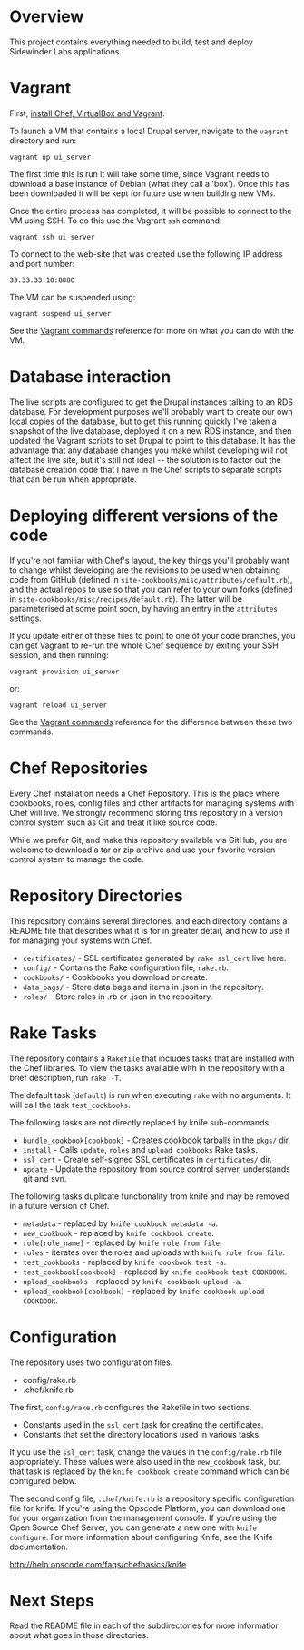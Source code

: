 Overview
========

This project contains everything needed to build, test and deploy Sidewinder Labs applications.

Vagrant
=======

First, [install Chef, VirtualBox and Vagrant](chef-repo/wiki).

To launch a VM that contains a local Drupal server, navigate to the `vagrant` directory and run:

```
vagrant up ui_server
```

The first time this is run it will take some time, since Vagrant needs to download a base instance of Debian (what they call a 'box'). Once this has been downloaded it will be kept for future use when building new VMs.

Once the entire process has completed, it will be possible to connect to the VM using SSH. To do this use the Vagrant `ssh` command:

```
vagrant ssh ui_server
```
  
To connect to the web-site that was created use the following IP address and port number:

```
33.33.33.10:8888
```

The VM can be suspended using:

```
vagrant suspend ui_server
```

See the [Vagrant commands](http://vagrantup.com/docs/commands.html) reference for more on what you can do with the VM.

Database interaction
====================

The live scripts are configured to get the Drupal instances talking to an RDS database. For development purposes we'll probably want to create our own local copies of the database, but to get this running quickly I've taken a snapshot of the live database, deployed it on a new RDS instance, and then updated the Vagrant scripts to set Drupal to point to this database. It has the advantage that any database changes you make whilst developing will not affect the live site, but it's still not ideal -- the solution is to factor out the database creation code that I have in the Chef scripts to separate scripts that can be run when appropriate.

Deploying different versions of the code
========================================

If you're not familiar with Chef's layout, the key things you'll probably want to change whilst developing are the revisions to be used when obtaining code from GitHub (defined in `site-cookbooks/misc/attributes/default.rb`), and the actual repos to use so that you can refer to your own forks (defined in `site-cookbooks/misc/recipes/default.rb`). The latter will be parameterised at some point soon, by having an entry in the `attributes` settings.

If you update either of these files to point to one of your code branches, you can get Vagrant to re-run the whole Chef sequence by exiting your SSH session, and then running:

```
vagrant provision ui_server
```

or:

```
vagrant reload ui_server
```

See the [Vagrant commands](http://vagrantup.com/docs/commands.html) reference for the difference between these two commands.

Chef Repositories
=================

Every Chef installation needs a Chef Repository. This is the place where cookbooks, roles, config files and other artifacts for managing systems with Chef will live. We strongly recommend storing this repository in a version control system such as Git and treat it like source code.

While we prefer Git, and make this repository available via GitHub, you are welcome to download a tar or zip archive and use your favorite version control system to manage the code.

Repository Directories
======================

This repository contains several directories, and each directory contains a README file that describes what it is for in greater detail, and how to use it for managing your systems with Chef.

* `certificates/` - SSL certificates generated by `rake ssl_cert` live here.
* `config/` - Contains the Rake configuration file, `rake.rb`.
* `cookbooks/` - Cookbooks you download or create.
* `data_bags/` - Store data bags and items in .json in the repository.
* `roles/` - Store roles in .rb or .json in the repository.

Rake Tasks
==========

The repository contains a `Rakefile` that includes tasks that are installed with the Chef libraries. To view the tasks available with in the repository with a brief description, run `rake -T`.

The default task (`default`) is run when executing `rake` with no arguments. It will call the task `test_cookbooks`.

The following tasks are not directly replaced by knife sub-commands.

* `bundle_cookbook[cookbook]` - Creates cookbook tarballs in the `pkgs/` dir.
* `install` - Calls `update`, `roles` and `upload_cookbooks` Rake tasks.
* `ssl_cert` - Create self-signed SSL certificates in `certificates/` dir.
* `update` - Update the repository from source control server, understands git and svn.

The following tasks duplicate functionality from knife and may be removed in a future version of Chef.

* `metadata` - replaced by `knife cookbook metadata -a`.
* `new_cookbook` - replaced by `knife cookbook create`.
* `role[role_name]` - replaced by `knife role from file`.
* `roles` - iterates over the roles and uploads with `knife role from file`.
* `test_cookbooks` - replaced by `knife cookbook test -a`.
* `test_cookbook[cookbook]` - replaced by `knife cookbook test COOKBOOK`.
* `upload_cookbooks` - replaced by `knife cookbook upload -a`.
* `upload_cookbook[cookbook]` - replaced by `knife cookbook upload COOKBOOK`.

Configuration
=============

The repository uses two configuration files.

* config/rake.rb
* .chef/knife.rb

The first, `config/rake.rb` configures the Rakefile in two sections.

* Constants used in the `ssl_cert` task for creating the certificates.
* Constants that set the directory locations used in various tasks.

If you use the `ssl_cert` task, change the values in the `config/rake.rb` file appropriately. These values were also used in the `new_cookbook` task, but that task is replaced by the `knife cookbook create` command which can be configured below.

The second config file, `.chef/knife.rb` is a repository specific configuration file for knife. If you're using the Opscode Platform, you can download one for your organization from the management console. If you're using the Open Source Chef Server, you can generate a new one with `knife configure`. For more information about configuring Knife, see the Knife documentation.

http://help.opscode.com/faqs/chefbasics/knife

Next Steps
==========

Read the README file in each of the subdirectories for more information about what goes in those directories.
